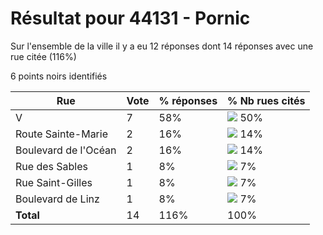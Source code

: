 # Résultat pour 44131 - Pornic

Sur l'ensemble de la ville il y a eu 12 réponses dont 14 réponses avec une rue citée (116%)

6 points noirs identifiés

| Rue | Vote | % réponses | % Nb rues cités|
|-----|------|------------|----------------|
| V | 7 | 58% | <img src="../../img/bar_50.gif" />&nbsp;50%|
| Route Sainte-Marie | 2 | 16% | <img src="../../img/bar_14.gif" />&nbsp;14%|
| Boulevard de l'Océan | 2 | 16% | <img src="../../img/bar_14.gif" />&nbsp;14%|
| Rue des Sables | 1 | 8% | <img src="../../img/bar_7.gif" />&nbsp;7%|
| Rue Saint-Gilles | 1 | 8% | <img src="../../img/bar_7.gif" />&nbsp;7%|
| Boulevard de Linz | 1 | 8% | <img src="../../img/bar_7.gif" />&nbsp;7%|
| **Total** | 14 | 116% | 100%|
